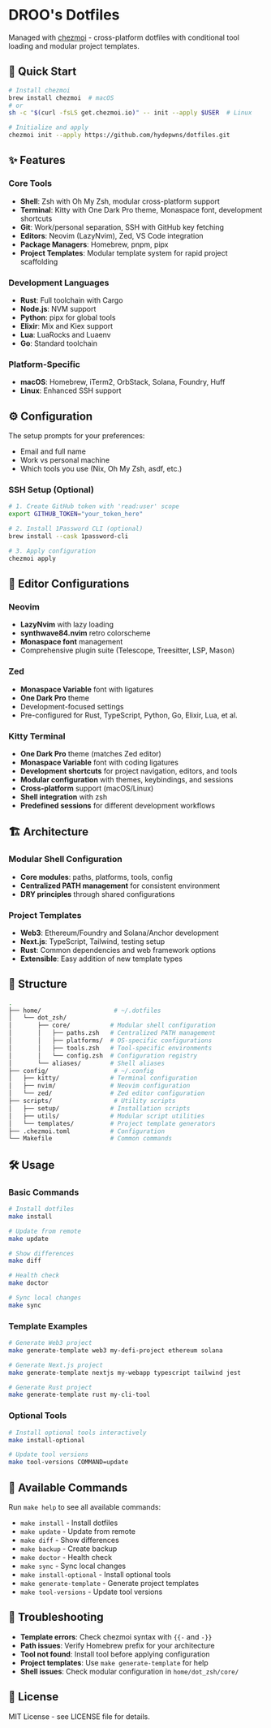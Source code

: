 # DROO's Dotfiles

Managed with [chezmoi](https://www.chezmoi.io/) - cross-platform dotfiles with conditional tool loading and modular project templates.

## 🚀 Quick Start

```bash
# Install chezmoi
brew install chezmoi  # macOS
# or
sh -c "$(curl -fsLS get.chezmoi.io)" -- init --apply $USER  # Linux

# Initialize and apply
chezmoi init --apply https://github.com/hydepwns/dotfiles.git
```

## ✨ Features

### Core Tools

- **Shell**: Zsh with Oh My Zsh, modular cross-platform support
- **Terminal**: Kitty with One Dark Pro theme, Monaspace font, development shortcuts
- **Git**: Work/personal separation, SSH with GitHub key fetching
- **Editors**: Neovim (LazyNvim), Zed, VS Code integration
- **Package Managers**: Homebrew, pnpm, pipx
- **Project Templates**: Modular template system for rapid project scaffolding

### Development Languages

- **Rust**: Full toolchain with Cargo
- **Node.js**: NVM support
- **Python**: pipx for global tools
- **Elixir**: Mix and Kiex support
- **Lua**: LuaRocks and Luaenv
- **Go**: Standard toolchain

### Platform-Specific

- **macOS**: Homebrew, iTerm2, OrbStack, Solana, Foundry, Huff
- **Linux**: Enhanced SSH support

## ⚙️ Configuration

The setup prompts for your preferences:

- Email and full name
- Work vs personal machine
- Which tools you use (Nix, Oh My Zsh, asdf, etc.)

### SSH Setup (Optional)

```bash
# 1. Create GitHub token with 'read:user' scope
export GITHUB_TOKEN="your_token_here"

# 2. Install 1Password CLI (optional)
brew install --cask 1password-cli

# 3. Apply configuration
chezmoi apply
```

## 🎨 Editor Configurations

### Neovim

- **LazyNvim** with lazy loading
- **synthwave84.nvim** retro colorscheme
- **Monaspace font** management
- Comprehensive plugin suite (Telescope, Treesitter, LSP, Mason)

### Zed

- **Monaspace Variable** font with ligatures
- **One Dark Pro** theme
- Development-focused settings
- Pre-configured for Rust, TypeScript, Python, Go, Elixir, Lua, et al.

### Kitty Terminal

- **One Dark Pro** theme (matches Zed editor)
- **Monaspace Variable** font with coding ligatures
- **Development shortcuts** for project navigation, editors, and tools
- **Modular configuration** with themes, keybindings, and sessions
- **Cross-platform** support (macOS/Linux)
- **Shell integration** with zsh
- **Predefined sessions** for different development workflows

## 🏗️ Architecture

### Modular Shell Configuration

- **Core modules**: paths, platforms, tools, config
- **Centralized PATH management** for consistent environment
- **DRY principles** through shared configurations

### Project Templates

- **Web3**: Ethereum/Foundry and Solana/Anchor development
- **Next.js**: TypeScript, Tailwind, testing setup
- **Rust**: Common dependencies and web framework options
- **Extensible**: Easy addition of new template types

## 📁 Structure

```bash
.
├── home/                    # ~/.dotfiles
│   └── dot_zsh/
│       ├── core/           # Modular shell configuration
│       │   ├── paths.zsh   # Centralized PATH management
│       │   ├── platforms/  # OS-specific configurations
│       │   ├── tools.zsh   # Tool-specific environments
│       │   └── config.zsh  # Configuration registry
│       └── aliases/        # Shell aliases
├── config/                  # ~/.config
│   ├── kitty/              # Terminal configuration
│   ├── nvim/               # Neovim configuration
│   └── zed/                # Zed editor configuration
├── scripts/                 # Utility scripts
│   ├── setup/              # Installation scripts
│   ├── utils/              # Modular script utilities
│   └── templates/          # Project template generators
├── .chezmoi.toml           # Configuration
└── Makefile                # Common commands
```

## 🛠️ Usage

### Basic Commands

```bash
# Install dotfiles
make install

# Update from remote
make update

# Show differences
make diff

# Health check
make doctor

# Sync local changes
make sync
```

### Template Examples

```bash
# Generate Web3 project
make generate-template web3 my-defi-project ethereum solana

# Generate Next.js project
make generate-template nextjs my-webapp typescript tailwind jest

# Generate Rust project
make generate-template rust my-cli-tool
```

### Optional Tools

```bash
# Install optional tools interactively
make install-optional

# Update tool versions
make tool-versions COMMAND=update
```

## 🔧 Available Commands

Run `make help` to see all available commands:

- `make install` - Install dotfiles
- `make update` - Update from remote
- `make diff` - Show differences
- `make backup` - Create backup
- `make doctor` - Health check
- `make sync` - Sync local changes
- `make install-optional` - Install optional tools
- `make generate-template` - Generate project templates
- `make tool-versions` - Update tool versions

## 🚨 Troubleshooting

- **Template errors**: Check chezmoi syntax with `{{-` and `-}}`
- **Path issues**: Verify Homebrew prefix for your architecture
- **Tool not found**: Install tool before applying configuration
- **Project templates**: Use `make generate-template` for help
- **Shell issues**: Check modular configuration in `home/dot_zsh/core/`

## 📄 License

MIT License - see LICENSE file for details.
